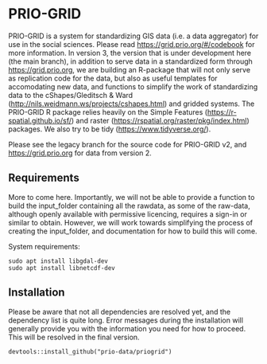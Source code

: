 # PRIO-GRID

PRIO-GRID is a system for standardizing GIS data (i.e. a data aggregator) for use in the social sciences. Please read https://grid.prio.org/#/codebook for more information. In version 3, the version that is under development here (the main branch), in addition to serve data in a standardized form through https://grid.prio.org, we are building an R-package that will not only serve as replication code for the data, but also as useful templates for accomodating new data, and functions to simplify the work of standardizing data to the cShapes/Gleditsch & Ward (http://nils.weidmann.ws/projects/cshapes.html) and gridded systems. The PRIO-GRID R package relies heavily on the Simple Features (https://r-spatial.github.io/sf/) and raster (https://rspatial.org/raster/pkg/index.html) packages. We also try to be tidy (https://www.tidyverse.org/).

Please see the legacy branch for the source code for PRIO-GRID v2, and https://grid.prio.org for data from version 2.

## Requirements

More to come here. Importantly, we will not be able to provide a function to build the input_folder containing all the rawdata, as some of the raw-data, although openly available with permissive licencing, requires a sign-in or similar to obtain. However, we will work towards simplifying the process of creating the input_folder, and documentation for how to build this will come.

System requirements:
```
sudo apt install libgdal-dev
sudo apt install libnetcdf-dev 
```


## Installation

Please be aware that not all dependencies are resolved yet, and the dependency list is quite long. Error messages during the installation will generally provide you with the information you need for how to proceed. This will be resolved in the final version.

```
devtools::install_github("prio-data/priogrid")
```



